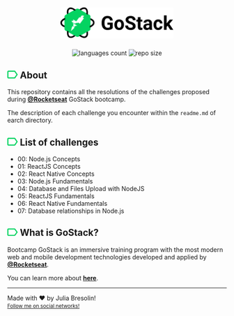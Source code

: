 <h1 align="center">
    <img alt="gostack-logo" title="gostack" src=".docs/logo.png" width="260px" />
</h1>

<p align="center">
 <img alt="languages count" src="https://img.shields.io/github/languages/count/jbresolinn/rocketseat-gostack?color=04D361"/>
  <img alt="repo size" src="https://img.shields.io/github/repo-size/jbresolinn/rocketseat-gostack?color=04D361">
</p>

## <img src=".docs/label.svg" width="24px"> About

This repository contains all the resolutions of the challenges proposed during <b><a href="https://github.com/Rocketseat">@Rocketseat</a></b> GoStack bootcamp.

The description of each challenge you encounter within the `readme.md` of earch directory.

## <img src=".docs/label.svg" width="24px"> List of challenges

- 00: Node.js Concepts
- 01: ReactJS Concepts
- 02: React Native Concepts
- 03: Node.js Fundamentals
- 04: Database and Files Upload with NodeJS
- 05: ReactJS Fundamentals
- 06: React Native Fundamentals
- 07: Database relationships in Node.js

## <img src=".docs/label.svg" width="24px"> What is GoStack?

Bootcamp GoStack is an immersive training program with the most modern web and mobile development technologies developed and applied by <b>[@Rocketseat](https://github.com/Rocketseat)</b>.

You can learn more about <b>[here](https://rocketseat.com.br/gostack)</b>.


---

Made with ❤ by Julia Bresolin! <br>
<small>[Follow me on social networks!](https://linktr.ee/juliabresolin)</small>